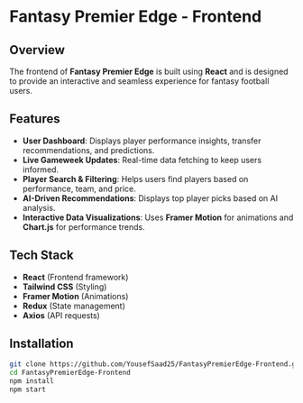 # Fantasy Premier Edge - Frontend

## Overview

The frontend of **Fantasy Premier Edge** is built using **React** and is designed to provide an interactive and seamless experience for fantasy football users.

## Features

- **User Dashboard**: Displays player performance insights, transfer recommendations, and predictions.
- **Live Gameweek Updates**: Real-time data fetching to keep users informed.
- **Player Search & Filtering**: Helps users find players based on performance, team, and price.
- **AI-Driven Recommendations**: Displays top player picks based on AI analysis.
- **Interactive Data Visualizations**: Uses **Framer Motion** for animations and **Chart.js** for performance trends.

## Tech Stack

- **React** (Frontend framework)
- **Tailwind CSS** (Styling)
- **Framer Motion** (Animations)
- **Redux** (State management)
- **Axios** (API requests)

## Installation

```sh
git clone https://github.com/YousefSaad25/FantasyPremierEdge-Frontend.git
cd FantasyPremierEdge-Frontend
npm install
npm start
```
